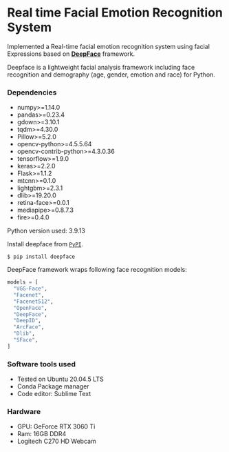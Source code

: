 # Real time Facial Emotion Recognition System

Implemented a Real-time facial emotion recognition system using facial Expressions based on [**DeepFace**](https://ieeexplore.ieee.org/document/9259802) framework. 

Deepface is a lightweight facial analysis framework including face recognition and demography (age, gender, emotion and race) for Python.



### Dependencies

* numpy>=1.14.0
* pandas>=0.23.4
* gdown>=3.10.1
* tqdm>=4.30.0
* Pillow>=5.2.0
* opencv-python>=4.5.5.64
* opencv-contrib-python>=4.3.0.36
* tensorflow>=1.9.0
* keras>=2.2.0
* Flask>=1.1.2
* mtcnn>=0.1.0
* lightgbm>=2.3.1
* dlib>=19.20.0
* retina-face>=0.0.1
* mediapipe>=0.8.7.3
* fire>=0.4.0

Python version used: 3.9.13


Install deepface from [`PyPI`](https://pypi.org/project/deepface/). 

```shell
$ pip install deepface
```

DeepFace framework wraps following face recognition models:
```python
models = [
  "VGG-Face", 
  "Facenet", 
  "Facenet512", 
  "OpenFace", 
  "DeepFace", 
  "DeepID", 
  "ArcFace", 
  "Dlib", 
  "SFace",
]
```

### Software tools used

* Tested on Ubuntu 20.04.5 LTS
* Conda Package manager
* Code editor: Sublime Text

### Hardware 

* GPU: GeForce RTX 3060 Ti
* Ram: 16GB DDR4  
* Logitech C270 HD Webcam



